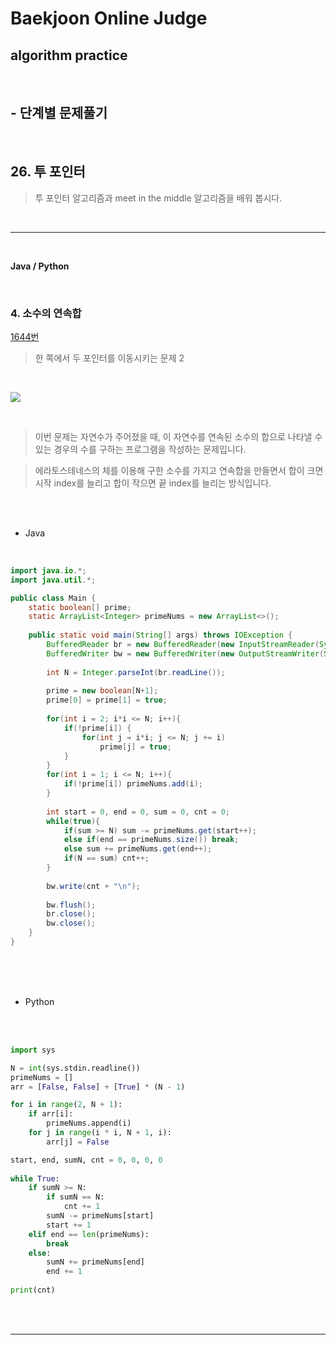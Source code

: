 # Baekjoon Online Judge

## algorithm practice
<br>

## - 단계별 문제풀기
<br>

## 26. 투 포인터

> 투 포인터 알고리즘과 meet in the middle 알고리즘을 배워 봅시다.

<br>

---

<br>

**Java / Python**

<br>

### 4. 소수의 연속합
[1644번](https://www.acmicpc.net/problem/1644) 
> 한 쪽에서 두 포인터를 이동시키는 문제 2

<br>

![](https://images.velog.io/images/jini_eun/post/fd3c94c4-f866-4d04-b703-a6699ad21a38/image.png)

<br>

> 이번 문제는 자연수가 주어졌을 때, 이 자연수를 연속된 소수의 합으로 나타낼 수 있는 경우의 수를 구하는 프로그램을 작성하는 문제입니다.

> 에라토스테네스의 체를 이용해 구한 소수를 가지고 연속합을 만들면서 합이 크면 시작 index를 늘리고 합이 작으면 끝 index를 늘리는 방식입니다.


<br><br>

- Java

<br>

```java
import java.io.*;
import java.util.*;

public class Main {  
	static boolean[] prime;
	static ArrayList<Integer> primeNums = new ArrayList<>();
    
	public static void main(String[] args) throws IOException {
		BufferedReader br = new BufferedReader(new InputStreamReader(System.in));
		BufferedWriter bw = new BufferedWriter(new OutputStreamWriter(System.out));   
        
		int N = Integer.parseInt(br.readLine()); 
        
		prime = new boolean[N+1]; 
		prime[0] = prime[1] = true; 
        
		for(int i = 2; i*i <= N; i++){
			if(!prime[i]) {
				for(int j = i*i; j <= N; j += i) 
					prime[j] = true;
			} 
		}
		for(int i = 1; i <= N; i++){
			if(!prime[i]) primeNums.add(i);     
		}
        
		int start = 0, end = 0, sum = 0, cnt = 0;
		while(true){
			if(sum >= N) sum -= primeNums.get(start++);
			else if(end == primeNums.size()) break;
			else sum += primeNums.get(end++);       	
			if(N == sum) cnt++;   
		}
        
		bw.write(cnt + "\n");
        
		bw.flush();
		br.close();
		bw.close();
	}
}
```


<br><br><br>

- Python 

<br><br>

```python
import sys

N = int(sys.stdin.readline())
primeNums = []
arr = [False, False] + [True] * (N - 1)

for i in range(2, N + 1):
    if arr[i]:
        primeNums.append(i)
    for j in range(i * i, N + 1, i):
        arr[j] = False

start, end, sumN, cnt = 0, 0, 0, 0
        
while True:
    if sumN >= N: 
        if sumN == N:
            cnt += 1
        sumN -= primeNums[start]
        start += 1
    elif end == len(primeNums):
        break
    else:
        sumN += primeNums[end]
        end += 1
        
print(cnt)
```

<br><br>

---

<br>
